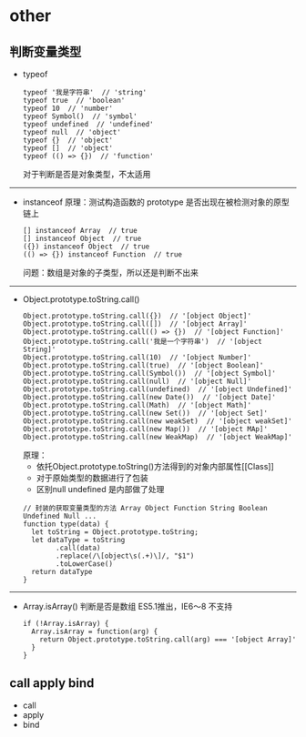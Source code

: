 # other

## 判断变量类型
- typeof
  ```
  typeof '我是字符串'  // 'string'
  typeof true  // 'boolean'
  typeof 10  // 'number'
  typeof Symbol()  // 'symbol'
  typeof undefined  // 'undefined'
  typeof null  // 'object'
  typeof {}  // 'object'
  typeof []  // 'object'
  typeof (() => {})  // 'function'
  ```
  对于判断是否是对象类型，不太适用
****
- instanceof
  原理：测试构造函数的 prototype 是否出现在被检测对象的原型链上
  ```
  [] instanceof Array  // true
  [] instanceof Object  // true
  ({}) instanceof Object  // true
  (() => {}) instanceof Function  // true
  ```
  问题：数组是对象的子类型，所以还是判断不出来
****
- Object.prototype.toString.call()
  ```
  Object.prototype.toString.call({})  // '[object Object]'
  Object.prototype.toString.call([])  // '[object Array]'
  Object.prototype.toString.call(() => {})  // '[object Function]'
  Object.prototype.toString.call('我是一个字符串')  // '[object String]'
  Object.prototype.toString.call(10)  // '[object Number]'
  Object.prototype.toString.call(true)  // '[object Boolean]'
  Object.prototype.toString.call(Symbol())  // '[object Symbol]'
  Object.prototype.toString.call(null)  // '[object Null]'
  Object.prototype.toString.call(undefined)  // '[object Undefined]'
  Object.prototype.toString.call(new Date())  // '[object Date]'
  Object.prototype.toString.call(Math)  // '[object Math]'
  Object.prototype.toString.call(new Set())  // '[object Set]'
  Object.prototype.toString.call(new weakSet)  // '[object weakSet]'
  Object.prototype.toString.call(new Map())  // '[object MAp]'
  Object.prototype.toString.call(new WeakMap)  // '[object WeakMap]'
  ```
  原理：
  - 依托Object.prototype.toString()方法得到的对象内部属性[[Class]]
  - 对于原始类型的数据进行了包装
  - 区别null undefined 是内部做了处理
  ```
  // 封装的获取变量类型的方法 Array Object Function String Boolean Undefined Null ...
  function type(data) {
    let toString = Object.prototype.toString;
    let dataType = toString
          .call(data)
          .replace(/\[object\s(.+)\]/, "$1")
          .toLowerCase()
    return dataType
  }
  ```
****
- Array.isArray()
  判断是否是数组
  ES5.1推出，IE6～8 不支持
  ```
  if (!Array.isArray) {
    Array.isArray = function(arg) {
      return Object.prototype.toString.call(arg) === '[object Array]'
    }
  }
  ```

## call apply bind
- call
- apply
- bind